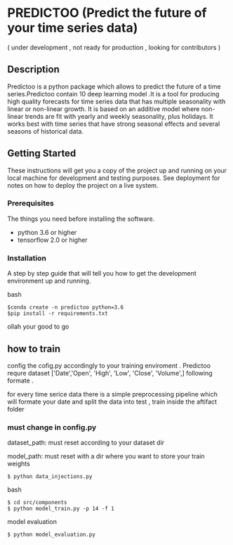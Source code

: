 # PREDICTOO (Predict the future of your time series data)
( under development , not ready for production , looking for contributors  )

## Description 

Predictoo is a python package which allows to predict the future of a time series.Predictoo contain 10 deep learning model .It is a tool for producing high quality forecasts for time series data that has multiple seasonality with linear or non-linear growth. It is based on an additive model where non-linear trends are fit with yearly and weekly seasonality, plus holidays. It works best with time series that have strong seasonal effects and several seasons of historical data.


## Getting Started

These instructions will get you a copy of the project up and running on your local machine for development and testing purposes. See deployment for notes on how to deploy the project on a live system.

### Prerequisites

The things you need before installing the software.

* python 3.6 or higher 
* tensorflow 2.0 or higher 



### Installation

A step by step guide that will tell you how to get the development environment up and running.

bash  
```
$conda create -n predictoo python=3.6
$pip install -r requirements.txt 

```
ollah your good to go 



## how to train 
config the cofig.py accordingly to your training enviroment . Predictoo requre dataset ['Date','Open', 'High', 'Low', 'Close', 'Volume',] following formate .

for every time serice data there is a simple preprocessing pipeline which will formate your date and split the data into test , train inside the aftifact folder 


### must change in config.py
dataset_path: must reset according to your dataset dir 
 
model_path: must reset with a dir where you want to store your train weights 


```
$ python data_injections.py
```

bash  
```
$ cd src/components
$ python model_train.py -p 14 -f 1 

```
model evaluation 
```
$ python model_evaluation.py 
```


